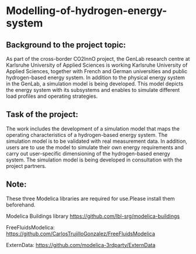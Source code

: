 # Modelling-of-hydrogen-energy-system

## Background to the project topic:

As part of the cross-border CO2InnO project, the GenLab research centre at Karlsruhe University of Applied Sciences is working
Karlsruhe University of Applied Sciences, together with French and German universities and public
hydrogen-based energy system. In addition to the physical energy system in the GenLab,
a simulation model is being developed. This model depicts the energy system with its subsystems and enables
to simulate different load profiles and operating strategies.

## Task of the project:

The work includes the development of a simulation model that maps the operating characteristics of a hydrogen-based energy system.
The simulation model is to be validated with real measurement data.
In addition, users are to use the model to simulate their own energy requirements
and carry out user-specific dimensioning of the hydrogen-based energy system.
The simulation model is being developed in consultation with the project partners. 

## Note:

These three Modelica libraries are required for use.Please install them beforehand.

Modelica Buildings library https://github.com/lbl-srg/modelica-buildings

FreeFluidsModelica: https://github.com/CarlosTrujilloGonzalez/FreeFluidsModelica

ExternData: https://github.com/modelica-3rdparty/ExternData
